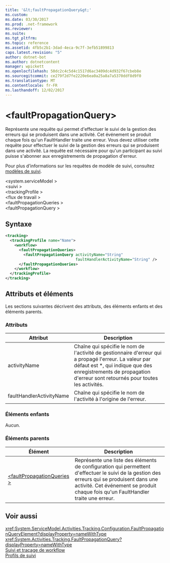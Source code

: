 ```yaml
---
title: '&lt;faultPropagationQuery&gt;'
ms.custom: 
ms.date: 03/30/2017
ms.prod: .net-framework
ms.reviewer: 
ms.suite: 
ms.tgt_pltfrm: 
ms.topic: reference
ms.assetid: 4fb5c2b1-3dad-4eca-9c7f-3efb51899813
caps.latest.revision: "5"
author: dotnet-bot
ms.author: dotnetcontent
manager: wpickett
ms.openlocfilehash: 50dc2c4c5d4c1517d6ac3409dc4d932f67cbeb8e
ms.sourcegitcommit: ce279f2d7fe2220e6ea0a25a8a7a5370ddf8d9f0
ms.translationtype: MT
ms.contentlocale: fr-FR
ms.lasthandoff: 12/02/2017
---
```

# <a name="ltfaultpropagationquerygt"></a>&lt;faultPropagationQuery&gt;
Représente une requête qui permet d'effectuer le suivi de la gestion des erreurs qui se produisent dans une activité.  Cet événement se produit chaque fois qu'un FaultHandler traite une erreur. Vous devez utiliser cette requête pour effectuer le suivi de la gestion des erreurs qui se produisent dans une activité. La requête est nécessaire pour qu'un participant au suivi puisse s'abonner aux enregistrements de propagation d'erreur.  
  
 Pour plus d’informations sur les requêtes de modèle de suivi, consultez [modèles de suivi](../../../../../docs/framework/windows-workflow-foundation/tracking-profiles.md).  
  
\<system.serviceModel >  
\<suivi >  
\<trackingProfile >  
\<flux de travail >  
\<faultPropagationQueries >  
\<faultPropagationQuery >  
  
## <a name="syntax"></a>Syntaxe  
  
```xml  
<tracking>
  <trackingProfile name="Name">
    <workflow>
      <faultPropagationQueries>
        <faultPropagationQuery activityName="String" 
                               faultHandlerActivityName="String" />
      </faultPropagationQueries>
    </workflow>
  </trackingProfile>
</tracking>  
```  
  
## <a name="attributes-and-elements"></a>Attributs et éléments  
 Les sections suivantes décrivent des attributs, des éléments enfants et des éléments parents.  
  
### <a name="attributes"></a>Attributs  
  
|Attribut|Description|  
|---------------|-----------------|  
|activityName|Chaîne qui spécifie le nom de l'activité de gestionnaire d'erreur qui a propagé l'erreur. La valeur par défaut est *, qui indique que des enregistrements de propagation d'erreur sont retournés pour toutes les activités.|  
|faultHandlerActivityName|Chaîne qui spécifie le nom de l'activité à l'origine de l'erreur.|  
  
### <a name="child-elements"></a>Éléments enfants  
 Aucun.  
  
### <a name="parent-elements"></a>Éléments parents  
  
|Élément|Description|  
|-------------|-----------------|  
|[\<faultPropagationQueries >](../../../../../docs/framework/configure-apps/file-schema/windows-workflow-foundation/faultpropagationqueries.md)|Représente une liste des éléments de configuration qui permettent d'effectuer le suivi de la gestion des erreurs qui se produisent dans une activité.  Cet événement se produit chaque fois qu'un FaultHandler traite une erreur.|  
  
## <a name="see-also"></a>Voir aussi  
 <xref:System.ServiceModel.Activities.Tracking.Configuration.FaultPropagationQueryElement?displayProperty=nameWithType>       
 <xref:System.Activities.Tracking.FaultPropagationQuery?displayProperty=nameWithType>       
 [Suivi et traçage de workflow](../../../../../docs/framework/windows-workflow-foundation/workflow-tracking-and-tracing.md)  
 [Profils de suivi](../../../../../docs/framework/windows-workflow-foundation/tracking-profiles.md)
